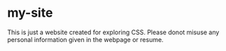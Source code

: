 # my-site
This is just a website created for exploring CSS.
Please donot misuse any personal information given in the webpage or resume.
